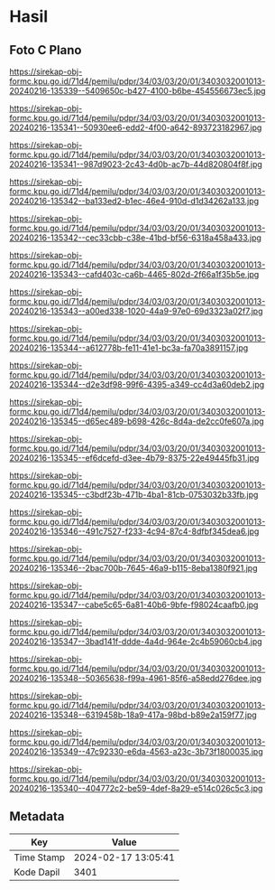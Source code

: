 # Hasil

## Foto C Plano

https://sirekap-obj-formc.kpu.go.id/71d4/pemilu/pdpr/34/03/03/20/01/3403032001013-20240216-135339--5409650c-b427-4100-b6be-454556673ec5.jpg

https://sirekap-obj-formc.kpu.go.id/71d4/pemilu/pdpr/34/03/03/20/01/3403032001013-20240216-135341--50930ee6-edd2-4f00-a642-893723182967.jpg

https://sirekap-obj-formc.kpu.go.id/71d4/pemilu/pdpr/34/03/03/20/01/3403032001013-20240216-135341--987d9023-2c43-4d0b-ac7b-44d820804f8f.jpg

https://sirekap-obj-formc.kpu.go.id/71d4/pemilu/pdpr/34/03/03/20/01/3403032001013-20240216-135342--ba133ed2-b1ec-46e4-910d-d1d34262a133.jpg

https://sirekap-obj-formc.kpu.go.id/71d4/pemilu/pdpr/34/03/03/20/01/3403032001013-20240216-135342--cec33cbb-c38e-41bd-bf56-6318a458a433.jpg

https://sirekap-obj-formc.kpu.go.id/71d4/pemilu/pdpr/34/03/03/20/01/3403032001013-20240216-135343--cafd403c-ca6b-4465-802d-2f66a1f35b5e.jpg

https://sirekap-obj-formc.kpu.go.id/71d4/pemilu/pdpr/34/03/03/20/01/3403032001013-20240216-135343--a00ed338-1020-44a9-97e0-69d3323a02f7.jpg

https://sirekap-obj-formc.kpu.go.id/71d4/pemilu/pdpr/34/03/03/20/01/3403032001013-20240216-135344--a612778b-fe11-41e1-bc3a-fa70a3891157.jpg

https://sirekap-obj-formc.kpu.go.id/71d4/pemilu/pdpr/34/03/03/20/01/3403032001013-20240216-135344--d2e3df98-99f6-4395-a349-cc4d3a60deb2.jpg

https://sirekap-obj-formc.kpu.go.id/71d4/pemilu/pdpr/34/03/03/20/01/3403032001013-20240216-135345--d65ec489-b698-426c-8d4a-de2cc0fe607a.jpg

https://sirekap-obj-formc.kpu.go.id/71d4/pemilu/pdpr/34/03/03/20/01/3403032001013-20240216-135345--ef6dcefd-d3ee-4b79-8375-22e49445fb31.jpg

https://sirekap-obj-formc.kpu.go.id/71d4/pemilu/pdpr/34/03/03/20/01/3403032001013-20240216-135345--c3bdf23b-471b-4ba1-81cb-0753032b33fb.jpg

https://sirekap-obj-formc.kpu.go.id/71d4/pemilu/pdpr/34/03/03/20/01/3403032001013-20240216-135346--491c7527-f233-4c94-87c4-8dfbf345dea6.jpg

https://sirekap-obj-formc.kpu.go.id/71d4/pemilu/pdpr/34/03/03/20/01/3403032001013-20240216-135346--2bac700b-7645-46a9-b115-8eba1380f921.jpg

https://sirekap-obj-formc.kpu.go.id/71d4/pemilu/pdpr/34/03/03/20/01/3403032001013-20240216-135347--cabe5c65-6a81-40b6-9bfe-f98024caafb0.jpg

https://sirekap-obj-formc.kpu.go.id/71d4/pemilu/pdpr/34/03/03/20/01/3403032001013-20240216-135347--3bad141f-ddde-4a4d-964e-2c4b59060cb4.jpg

https://sirekap-obj-formc.kpu.go.id/71d4/pemilu/pdpr/34/03/03/20/01/3403032001013-20240216-135348--50365638-f99a-4961-85f6-a58edd276dee.jpg

https://sirekap-obj-formc.kpu.go.id/71d4/pemilu/pdpr/34/03/03/20/01/3403032001013-20240216-135348--6319458b-18a9-417a-98bd-b89e2a159f77.jpg

https://sirekap-obj-formc.kpu.go.id/71d4/pemilu/pdpr/34/03/03/20/01/3403032001013-20240216-135349--47c92330-e6da-4563-a23c-3b73f1800035.jpg

https://sirekap-obj-formc.kpu.go.id/71d4/pemilu/pdpr/34/03/03/20/01/3403032001013-20240216-135340--404772c2-be59-4def-8a29-e514c026c5c3.jpg


## Metadata

| Key        | Value               |
| ---------- | ------------------- |
| Time Stamp | 2024-02-17 13:05:41 |
| Kode Dapil | 3401                |



